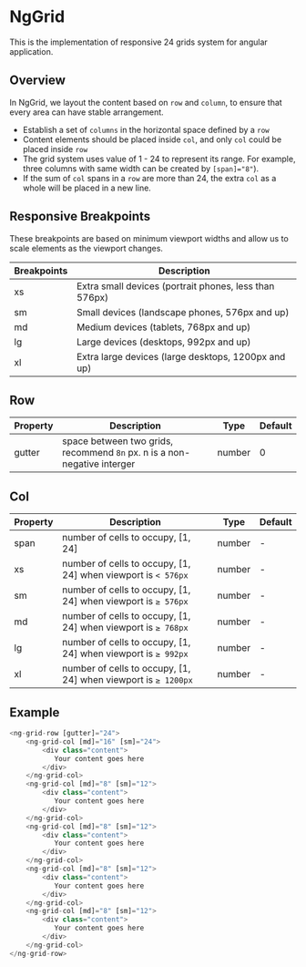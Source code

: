 # NgGrid

This is the implementation of responsive 24 grids system for angular application.

## Overview

In NgGrid, we layout the content based on `row` and `column`, to ensure that every area can have stable arrangement.

- Establish a set of `columns` in the horizontal space defined by a `row`
- Content elements should be placed inside `col`, and only `col` could be placed inside `row`
- The grid system uses value of 1 - 24 to represent its range. For example, three columns with same width can be created by `[span]="8"`).
- If the sum of `col` spans in a `row` are more than 24, the extra `col` as a whole will be placed in a new line.

## Responsive Breakpoints

These breakpoints are based on minimum viewport widths and allow us to scale elements as the viewport changes.

| Breakpoints | Description                                            |
| ----------- | ------------------------------------------------------ |
| xs          | Extra small devices (portrait phones, less than 576px) |
| sm          | Small devices (landscape phones, 576px and up)         |
| md          | Medium devices (tablets, 768px and up)                 |
| lg          | Large devices (desktops, 992px and up)                 |
| xl          | Extra large devices (large desktops, 1200px and up)    |

## Row

| Property | Description                                                              | Type   | Default |
| -------- | ------------------------------------------------------------------------ | ------ | ------- |
| gutter   | space between two grids, recommend `8n` px. n is a non-negative interger | number | 0       |

## Col

| Property | Description                                                    | Type   | Default |
| -------- | -------------------------------------------------------------- | ------ | ------- |
| span     | number of cells to occupy, [1, 24]                             | number | -       |
| xs       | number of cells to occupy, [1, 24] when viewport is `< 576px`  | number | -       |
| sm       | number of cells to occupy, [1, 24] when viewport is `≥ 576px`  | number | -       |
| md       | number of cells to occupy, [1, 24] when viewport is `≥ 768px`  | number | -       |
| lg       | number of cells to occupy, [1, 24] when viewport is `≥ 992px`  | number | -       |
| xl       | number of cells to occupy, [1, 24] when viewport is `≥ 1200px` | number | -       |

## Example

```javascript
<ng-grid-row [gutter]="24">
    <ng-grid-col [md]="16" [sm]="24">
        <div class="content">
           Your content goes here
        </div>
    </ng-grid-col>
    <ng-grid-col [md]="8" [sm]="12">
        <div class="content">
           Your content goes here
        </div>
    </ng-grid-col>
    <ng-grid-col [md]="8" [sm]="12">
        <div class="content">
           Your content goes here
        </div>
    </ng-grid-col>
    <ng-grid-col [md]="8" [sm]="12">
        <div class="content">
           Your content goes here
        </div>
    </ng-grid-col>
    <ng-grid-col [md]="8" [sm]="12">
        <div class="content">
           Your content goes here
        </div>
    </ng-grid-col>
</ng-grid-row>
```
